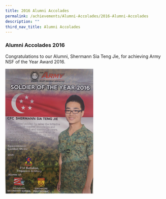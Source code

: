 ```yaml
---
title: 2016 Alumni Accolades
permalink: /achievements/Alumni-Accolades/2016-Alumni-Accolades
description: ""
third_nav_title: Alumni Accolades
---
```

### Alumni Accolades 2016

Congratulations to our Alumni, Shermann Sia Teng Jie, for achieving Army NSF of the Year Award 2016.

<img src="/images/2016_Shermann_Sia.jpg" 
     style="width:55%">